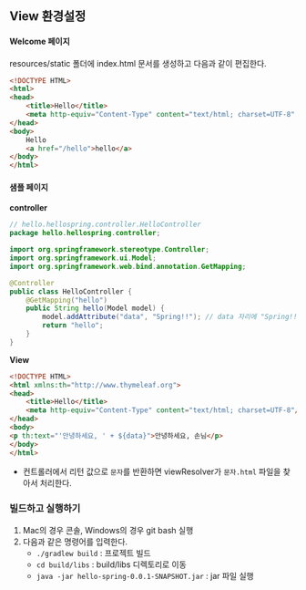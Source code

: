 ## View 환경설정

#### Welcome 페이지

resources/static 폴더에 index.html 문서를 생성하고 다음과 같이 편집한다.

```html
<!DOCTYPE HTML>
<html>
<head>
    <title>Hello</title>
    <meta http-equiv="Content-Type" content="text/html; charset=UTF-8" />
</head>
<body>
    Hello
    <a href="/hello">hello</a>
</body>
</html>
```

#### 샘플 페이지

**controller**

```java
// hello.hellospring.controller.HelloController
package hello.hellospring.controller;

import org.springframework.stereotype.Controller;
import org.springframework.ui.Model;
import org.springframework.web.bind.annotation.GetMapping;

@Controller
public class HelloController {
    @GetMapping("hello")
    public String hello(Model model) {
        model.addAttribute("data", "Spring!!");	// data 자리에 "Spring!!"을 치환시킴
        return "hello";
    }
}
```

**View**

```html
<!DOCTYPE HTML>
<html xmlns:th="http://www.thymeleaf.org">
<head>
    <title>Hello</title>
    <meta http-equiv="Content-Type" content="text/html; charset=UTF-8"/>
</head>
<body>
<p th:text="'안녕하세요, ' + ${data}">안녕하세요, 손님</p>
</body>
</html>
```

- 컨트롤러에서 리턴 값으로 `문자`를 반환하면 viewResolver가 `문자.html` 파일을 찾아서 처리한다.

### 빌드하고 실행하기

1. Mac의 경우 콘솔, Windows의 경우 git bash 실행
2. 다음과 같은 명령어를 입력한다.
   - `./gradlew build` : 프로젝트 빌드
   - `cd build/libs` : build/libs 디렉토리로 이동
   - `java -jar hello-spring-0.0.1-SNAPSHOT.jar` : jar 파일 실행
